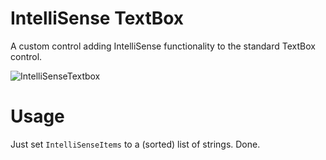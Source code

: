 # IntelliSense TextBox
A custom control adding IntelliSense functionality to the standard TextBox control.

![IntelliSenseTextbox](https://media.giphy.com/media/7XATOYz9LhfWRgA6go/giphy.gif)

# Usage
Just set `IntelliSenseItems` to a (sorted) list of strings. Done.